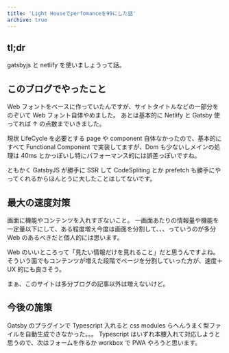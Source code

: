 ```yaml
---
title: 'Light Houseでperfomanceを99にした話'
archive: true
---
```


## tl;dr

gatsbyjs と netlify を使いましょうって話。

## このブログでやったこと

Web フォントをベースに作っていたんですが、サイトタイトルなどの一部分をのぞいて Web フォント自体やめました。
あとは基本的に Netlify と Gatsby 使ってれば ↑ の点数までいきました。

現状 LifeCycle を必要とする page や component 自体なかったので、基本的にすべて Functional Component で実装してますが、Dom も少ないしメインの処理は 40ms とかっぽいし特にパフォーマンス的には誤差っぽいですね。

ともかく GatsbyJS が勝手に SSR して CodeSpliting とか prefetch も勝手にやってくれるからほんとうに大したことはしてないです。

## 最大の速度対策

画面に機能やコンテンツを入れすぎないこと。
一画面あたりの情報量や機能を一定量以下にして、ある程度増え今度は画面を分割して、、、っていうのが多分 Web のあるべきだと個人的には思います。

Web のいいところって「見たい情報だけを見れること」だと思うんですよね。
そういう面でもコンテンツが増えた段階でページを分割していった方が、速度＋ UX 的にも良さそう。

まぁ、このサイトは多分ブログの記事以外は増えないけど。

## 今後の施策

Gatsby のプラグインで Typescript 入れると css modules らへんうまく型ファイルを自動生成できなかった。。。
Typescript はいずれ本腰入れて対応しようと思うので、次はフォームを作るか workbox で PWA やろうと思います。
